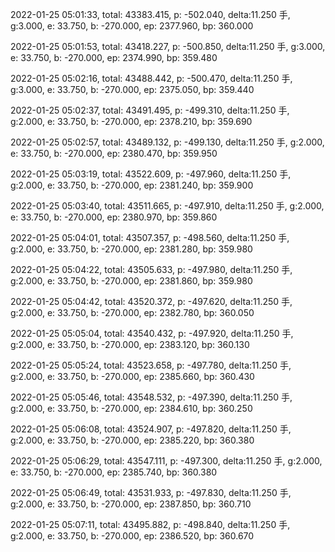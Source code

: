 2022-01-25 05:01:33, total: 43383.415, p: -502.040, delta:11.250 手, g:3.000, e: 33.750, b: -270.000, ep: 2377.960, bp: 360.000

2022-01-25 05:01:53, total: 43418.227, p: -500.850, delta:11.250 手, g:3.000, e: 33.750, b: -270.000, ep: 2374.990, bp: 359.480

2022-01-25 05:02:16, total: 43488.442, p: -500.470, delta:11.250 手, g:3.000, e: 33.750, b: -270.000, ep: 2375.050, bp: 359.440

2022-01-25 05:02:37, total: 43491.495, p: -499.310, delta:11.250 手, g:2.000, e: 33.750, b: -270.000, ep: 2378.210, bp: 359.690

2022-01-25 05:02:57, total: 43489.132, p: -499.130, delta:11.250 手, g:2.000, e: 33.750, b: -270.000, ep: 2380.470, bp: 359.950

2022-01-25 05:03:19, total: 43522.609, p: -497.960, delta:11.250 手, g:2.000, e: 33.750, b: -270.000, ep: 2381.240, bp: 359.900

2022-01-25 05:03:40, total: 43511.665, p: -497.910, delta:11.250 手, g:2.000, e: 33.750, b: -270.000, ep: 2380.970, bp: 359.860

2022-01-25 05:04:01, total: 43507.357, p: -498.560, delta:11.250 手, g:2.000, e: 33.750, b: -270.000, ep: 2381.280, bp: 359.980

2022-01-25 05:04:22, total: 43505.633, p: -497.980, delta:11.250 手, g:2.000, e: 33.750, b: -270.000, ep: 2381.860, bp: 359.980

2022-01-25 05:04:42, total: 43520.372, p: -497.620, delta:11.250 手, g:2.000, e: 33.750, b: -270.000, ep: 2382.780, bp: 360.050

2022-01-25 05:05:04, total: 43540.432, p: -497.920, delta:11.250 手, g:2.000, e: 33.750, b: -270.000, ep: 2383.120, bp: 360.130

2022-01-25 05:05:24, total: 43523.658, p: -497.780, delta:11.250 手, g:2.000, e: 33.750, b: -270.000, ep: 2385.660, bp: 360.430

2022-01-25 05:05:46, total: 43548.532, p: -497.390, delta:11.250 手, g:2.000, e: 33.750, b: -270.000, ep: 2384.610, bp: 360.250

2022-01-25 05:06:08, total: 43524.907, p: -497.820, delta:11.250 手, g:2.000, e: 33.750, b: -270.000, ep: 2385.220, bp: 360.380

2022-01-25 05:06:29, total: 43547.111, p: -497.300, delta:11.250 手, g:2.000, e: 33.750, b: -270.000, ep: 2385.740, bp: 360.380

2022-01-25 05:06:49, total: 43531.933, p: -497.830, delta:11.250 手, g:2.000, e: 33.750, b: -270.000, ep: 2387.850, bp: 360.710

2022-01-25 05:07:11, total: 43495.882, p: -498.840, delta:11.250 手, g:2.000, e: 33.750, b: -270.000, ep: 2386.520, bp: 360.670